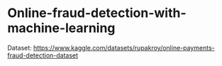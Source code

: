 # Online-fraud-detection-with-machine-learning
Dataset: https://www.kaggle.com/datasets/rupakroy/online-payments-fraud-detection-dataset
